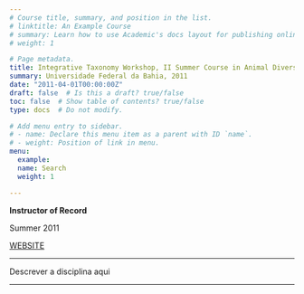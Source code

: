 ```yaml
---
# Course title, summary, and position in the list.
# linktitle: An Example Course
# summary: Learn how to use Academic's docs layout for publishing online courses, software documentation, and tutorials.
# weight: 1

# Page metadata.
title: Integrative Taxonomy Workshop, II Summer Course in Animal Diversity
summary: Universidade Federal da Bahia, 2011
date: "2011-04-01T00:00:00Z"
draft: false  # Is this a draft? true/false
toc: false  # Show table of contents? true/false
type: docs  # Do not modify.

# Add menu entry to sidebar.
# - name: Declare this menu item as a parent with ID `name`.
# - weight: Position of link in menu.
menu:
  example:
  name: Search
  weight: 1

---
```


**Instructor of Record**

Summer 2011

[WEBSITE](https://biologia.ufba.br)

---

Descrever a disciplina aqui

---
